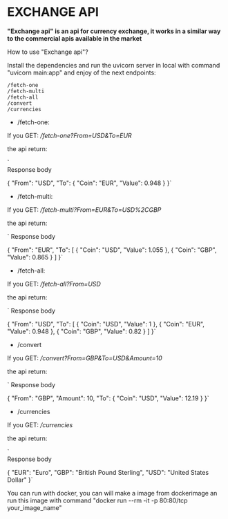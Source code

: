 # EXCHANGE API

**"Exchange api" is an api for currency exchange, it works in a similar way to the commercial apis available in the market**

How to use "Exchange api"?

Install the dependencies and run the uvicorn server in local with command "uvicorn main:app" and enjoy of the next endpoints:

``` [python]
/fetch-one
/fetch-multi
/fetch-all
/convert
/currencies
```



* /fetch-one:

If you GET: */fetch-one?From=USD&To=EUR*

the api return:

`	
Response body

{
  "From": "USD",
  "To": {
    "Coin": "EUR",
    "Value": 0.948
  }
}`


* /fetch-multi:

If you GET: */fetch-multi?From=EUR&To=USD%2CGBP*

the api return:

`
Response body

{
  "From": "EUR",
  "To": [
    {
      "Coin": "USD",
      "Value": 1.055
    },
    {
      "Coin": "GBP",
      "Value": 0.865
    }
  ]
}`

* /fetch-all:

If you GET: */fetch-all?From=USD*

the api return:

`
Response body

{
  "From": "USD",
  "To": [
    {
      "Coin": "USD",
      "Value": 1
    },
    {
      "Coin": "EUR",
      "Value": 0.948
    },
    {
      "Coin": "GBP",
      "Value": 0.82
    }
  ]
}`

* /convert

If you GET: */convert?From=GBP&To=USD&Amount=10*

the api return: 

`
Response body

{
  "From": "GBP",
  "Amount": 10,
  "To": {
    "Coin": "USD",
    "Value": 12.19
  }
}`

* /currencies

If you GET: */currencies*

the api return: 

`	
Response body

{
  "EUR": "Euro",
  "GBP": "British Pound Sterling",
  "USD": "United States Dollar"
}`


You can run with docker, you can will make a image from dockerimage an run this image with command "docker run --rm -it  -p 80:80/tcp your_image_name"